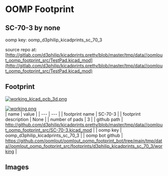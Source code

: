 # OOMP Footprint  
## SC-70-3  by none  
  
oomp key: oomp_d3philip_kicadprints_sc_70_3  
  
source repo at: [http://gitlab.com/d3philip/kicadprints.pretty/blob/master/tmp/data//oomlout_oomp_footprint_src/TestPad.kicad_mod](http://gitlab.com/d3philip/kicadprints.pretty/blob/master/tmp/data//oomlout_oomp_footprint_src/TestPad.kicad_mod)  
## Footprint  
  
[![working_kicad_pcb_3d.png](working_kicad_pcb_3d_600.png)](working_kicad_pcb_3d.png)  
  
[![working.png](working_600.png)](working.png)  
| name | value | 
| --- | --- | 
| footprint name | SC-70-3 | 
| footprint description | None | 
| number of pads | 3 | 
| github path | http://github.com/d3philip/kicadprints.pretty/blob/master/tmp/data//oomlout_oomp_footprint_src/SC-70-3.kicad_mod | 
| oomp key | oomp_d3philip_kicadprints_sc_70_3 | 
| oomp bot github | https://github.com/oomlout/oomlout_oomp_footprint_bot/tree/main/tmp/data//oomlout_oomp_footprint_src/footprints/d3philip_kicadprints_sc_70_3/working | 
## Images  

